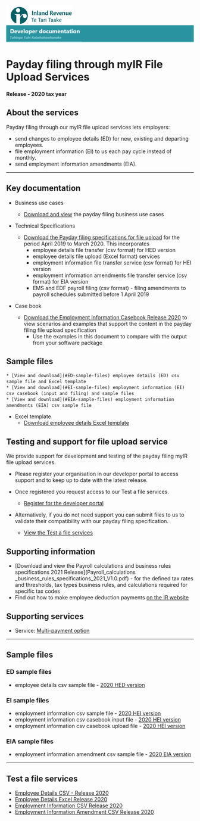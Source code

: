 ![IRD logo](../../../Images/IRlogo.gif)
![Software Dev](../../../Images/SoftwareDev.png)

# Payday filing through myIR File Upload Services

#### Release - 2020 tax year

## About the services

Payday filing through our myIR file upload services lets employers:
* send changes to employee details (ED) for new, existing and departing employees.
* file employment information (EI) to us each pay cycle instead of monthly.
* send employment information amendments (EIA).

-----------------
## Key documentation

- Business use cases
	* [Download and view](Paydayfiling_myIR_Fileupload_business_use_cases_2020.pdf) the payday filing business use cases
	
- Technical Specifications 
	* [Download the Payday filing specifications for file upload](PaydayFilingFileUploadSpecification2020v11.pdf) for the period April 2019 to March 2020. This incorporates
		* employee details file transfer (csv format) for HED version
		* employee details file upload (Excel format) services 
		* employment information file transfer service (csv format) for HEI version
		* employment information amendments file transfer service (csv format) for EIA version
		* EMS and EDF payroll filing (csv format) - filing amendments to payroll schedules submitted before 1 April 2019
		
- Case book
    * [Download the Employment Information Casebook Release 2020](PaydaySoftwareDevelopersCasebook2020v12.pdf) to view scenarios and examples that support the content in the payday filing file upload specification
		* Use the examples in this document to compare with the output from your software package
	
## Sample files
    * [View and download](#ED-sample-files) employee details (ED) csv sample file and Excel template
	* [View and download](#EI-sample-files) employment information (EI) csv casebook (input and filing) and sample files
	* [View and download](#EIA-sample-files) employment information amendments (EIA) csv sample file
	
- Excel template
	* [Download employee details Excel template](New-and-departing-employee-details-template_R2020.xlsx)
	
## Testing and support for file upload service

We provide support for development and testing of the payday filing myIR file upload services.

* Please register your organisation in our developer portal to access support and to keep up to date with the latest release.
* Once registered you request access to our Test a file services.

	* [Register for the developer portal](https://developerportal.ird.govt.nz/?Link=SIGNUP)

* Alternatively, if you do not need support you can submit files to us to validate their compatibility with our payday filing specification.

	* [View the Test a file services](#Test-a-file-services)

## Supporting information

* [Download and view the Payroll calculations and business rules specifications 2021 Release](Payroll_calculations _business_rules_specifications_2021_V1.0.pdf) - for the defined tax rates and thresholds, tax types business rules, and calculations required for specific tax codes
* Find out how to make employee deduction payments [on the IR website](https://www.ird.govt.nz/payroll-employers/returns-payments/payday-filing/)

## Supporting services

* Service: [Multi-payment option](../Service%20-%20Multi-Payment%20ption/)

----
## Sample files

### ED sample files

* employee details csv sample file - [2020 HED version](./Sample%20files/ED_Test_HED_2020_example.csv)

### EI sample files

* employment information csv sample file - [2020 HEI version](./Sample%20files/EI_Test_HEI_2020_example.csv)
* employment information csv casebook input file - [2020 HEI version](./Sample%20files/Casebook_EI_Input_HEI_2020_v11.csv)
* employment information csv casebook upload file - [2020 HEI version](./Sample%20files/Casebook_EI_Upload_HEI_2020_v12.csv)

	
### EIA sample files

* employment information amendment csv sample file - [2020 EIA version](./Sample%20files/EIA_Test_EIA_2020_example.csv)

----
## Test a file services

* [Employee Details CSV - Release 2020](https://myir.ird.govt.nz/eservices/home?link=TSTEMP)
* [Employee Details Excel Release 2020](https://myir.ird.govt.nz/eservices/home?link=TSTFIL)
* [Employment Information CSV Release 2020](https://myir.ird.govt.nz/eservices/home?link=PSOEITEST)
* [Employment Information Amendment CSV Release 2020](https://myir.ird.govt.nz/eservices/home?link=PSOEIATEST)
